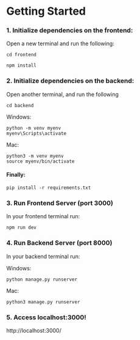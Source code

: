 # Getting Started

### 1. Initialize dependencies on the frontend:

Open a new terminal and run the following:

```
cd frontend
```

```
npm install
```

### 2. Initialize dependencies on the backend:

Open another terminal, and run the following

```
cd backend
```

Windows:

```
python -m venv myenv
myenv\Scripts\activate
```

Mac:

```
python3 -m venv myenv
source myenv/bin/activate
```

#### Finally:

    pip install -r requirements.txt

### 3. Run Frontend Server (port 3000)

In your frontend terminal run:

```
npm run dev
```

### 4. Run Backend Server (port 8000)

In your backend terminal run:

Windows:

```
python manage.py runserver
```

Mac:

```
python3 manage.py runserver
```

### 5. Access localhost:3000!

http://localhost:3000/